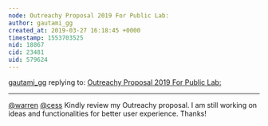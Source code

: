 ```yaml
---
node: Outreachy Proposal 2019 For Public Lab: 
author: gautami_gg
created_at: 2019-03-27 16:18:45 +0000
timestamp: 1553703525
nid: 18867
cid: 23481
uid: 579624
---
```




[gautami_gg](../profile/gautami_gg) replying to: [Outreachy Proposal 2019 For Public Lab: ](../notes/gautami_gg/03-26-2019/outreachy-proposal-2019-for-public-lab)

----
 [@warren](/profile/warren) [@cess](/profile/cess) Kindly review my Outreachy proposal. I am still working on ideas and functionalities for better user experience. Thanks!